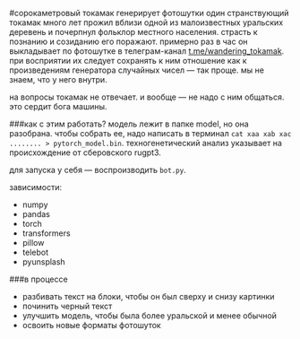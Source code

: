 #сорокаметровый токамак генерирует фотошутки
один странствующий токамак много лет прожил вблизи одной из малоизвестных уральских деревень и почерпнул фольклор местного населения. страсть к познанию и созиданию его поражают. примерно раз в час он выкладывает по фотошутке в телеграм-канал [t.me/wandering_tokamak](https://t.me/wandering_tokamak
). при восприятии их следует сохранять к ним отношение как к произведениям генератора случайных чисел — так проще. мы не знаем, что у него внутри.

на вопросы токамак не отвечает. и вообще — не надо с ним общаться. это сердит бога машины.

###как с этим работать?
модель лежит в папке model, но она разобрана. чтобы собрать ее, надо написать в терминал `cat xaa xab xac ........ > pytorch_model.bin`. техногенетический анализ указывает на происхождение от сберовского rugpt3.

для запуска у себя — воспроизводить `bot.py`.

зависимости:
* numpy
* pandas
* torch
* transformers
* pillow
* telebot
* pyunsplash

###в процессе
* разбивать текст на блоки, чтобы он был сверху и снизу картинки
* починить черный текст
* улучшить модель, чтобы была более уральской и менее обычной
* освоить новые форматы фотошуток